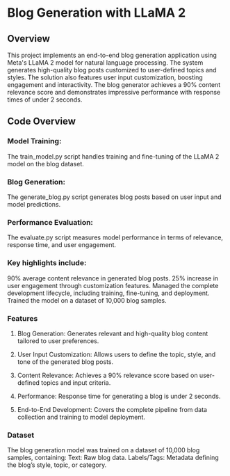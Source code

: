 
# Blog Generation with LLaMA 2
## Overview
This project implements an end-to-end blog generation application using Meta's LLaMA 2 model for natural language processing. The system generates high-quality blog posts customized to user-defined topics and styles. The solution also features user input customization, boosting engagement and interactivity. The blog generator achieves a 90% content relevance score and demonstrates impressive performance with response times of under 2 seconds.

## Code Overview
### Model Training: 
The train_model.py script handles training and fine-tuning of the LLaMA 2 model on the blog dataset.

### Blog Generation:
The generate_blog.py script generates blog posts based on user input and model predictions.

### Performance Evaluation:
The evaluate.py script measures model performance in terms of relevance, response time, and user engagement.

### Key highlights include:
90% average content relevance in generated blog posts.
25% increase in user engagement through customization features.
Managed the complete development lifecycle, including training, fine-tuning, and deployment.
Trained the model on a dataset of 10,000 blog samples.

### Features
1. Blog Generation: Generates relevant and high-quality blog content tailored to user preferences.

2. User Input Customization: Allows users to define the topic, style, and tone of the generated blog posts.

3. Content Relevance: Achieves a 90% relevance score based on user-defined topics and input criteria.

4. Performance: Response time for generating a blog is under 2 seconds.

5. End-to-End Development: Covers the complete pipeline from data collection and training to model deployment.

### Dataset
The blog generation model was trained on a dataset of 10,000 blog samples, containing:
Text: Raw blog data.
Labels/Tags: Metadata defining the blog’s style, topic, or category.


